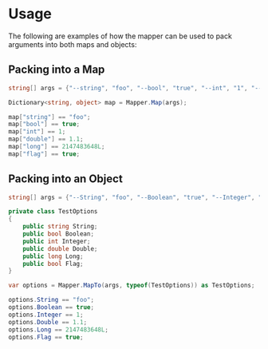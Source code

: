 # Usage
The following are examples of how the mapper can be used to pack arguments into both maps and objects:

## Packing into a Map
```csharp
string[] args = {"--string", "foo", "--bool", "true", "--int", "1", "--double", "1.1", "--long", "2147483648", "--flag"};

Dictionary<string, object> map = Mapper.Map(args);

map["string"] == "foo";
map["bool"] == true;
map["int"] == 1;
map["double"] == 1.1;
map["long"] == 2147483648L;
map["flag"] == true;
```

## Packing into an Object
```csharp
string[] args = {"--String", "foo", "--Boolean", "true", "--Integer", "1", "--Double", "1.1", "--Long", "2147483648", "--Flag"};

private class TestOptions
{
    public string String;
    public bool Boolean;
    public int Integer;
    public double Double;
    public long Long;
    public bool Flag;
}

var options = Mapper.MapTo(args, typeof(TestOptions)) as TestOptions;

options.String == "foo";
options.Boolean == true;
options.Integer == 1;
options.Double == 1.1;
options.Long == 2147483648L;
options.Flag == true;
```
